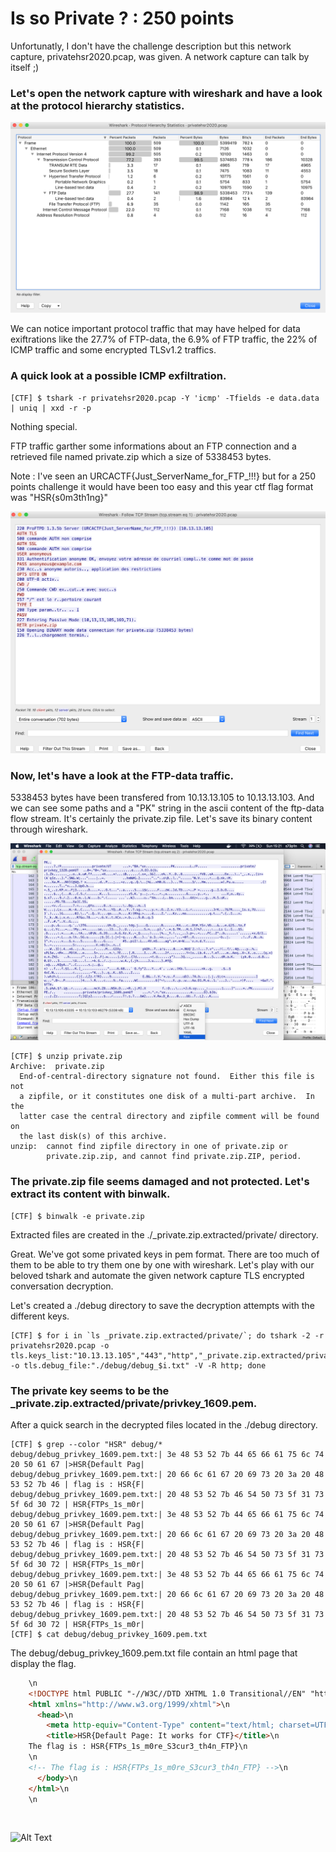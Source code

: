 # Is so Private ? : 250 points

Unfortunatly, I don't have the challenge description but this network capture, privatehsr2020.pcap, was given. A network capture can talk by itself ;)

### Let's open the network capture with wireshark and have a look at the protocol hierarchy statistics.

![Image](./Images/protocol_hierarchy_stat.png)

We can notice important protocol traffic that may have helped for data exiftrations like the 27.7% of FTP-data, the 6.9% of FTP traffic, the 22% of ICMP traffic and some encrypted TLSv1.2 traffics.

 ### A quick look at a possible ICMP exfiltration.

```shell
[CTF] $ tshark -r privatehsr2020.pcap -Y 'icmp' -Tfields -e data.data | uniq | xxd -r -p
```
Nothing special.

FTP traffic garther some informations about an FTP connection and a retrieved file named private.zip which a size of 5338453 bytes.

Note : I've seen an URCACTF{Just_ServerName_for_FTP_!!!} but for a 250 points challenge it would have been too easy and this year ctf flag format was "HSR{s0m3th1ng}"

![Image](./Images/ftp_stream.png)

### Now, let's have a look at the FTP-data traffic.

5338453 bytes have been transfered from 10.13.13.105 to 10.13.13.103.
And we can see some paths and a "PK" string in the ascii content of the ftp-data flow stream. 
It's certainly the private.zip file. Let's save its binary content through wireshark.

![Image](./Images/ftp-data_stream.png)

```shell
[CTF] $ unzip private.zip 
Archive:  private.zip
  End-of-central-directory signature not found.  Either this file is not
  a zipfile, or it constitutes one disk of a multi-part archive.  In the
  latter case the central directory and zipfile comment will be found on
  the last disk(s) of this archive.
unzip:  cannot find zipfile directory in one of private.zip or
        private.zip.zip, and cannot find private.zip.ZIP, period.
```

### The private.zip file seems damaged and not protected. Let's extract its content with binwalk.

```shell
[CTF] $ binwalk -e private.zip
```
Extracted files are created in the ./_private.zip.extracted/private/ directory.

Great. We've got some privated keys in pem format. There are too much of them to be able to try them one by one with wireshark.
Let's play with our beloved tshark and automate the given network capture TLS encrypted conversation decryption.

Let's created a ./debug directory to save the decryption attempts with the different keys.

```shell
[CTF] $ for i in `ls _private.zip.extracted/private/`; do tshark -2 -r privatehsr2020.pcap -o tls.keys_list:"10.13.13.105","443","http","_private.zip.extracted/private/$i" -o tls.debug_file:"./debug/debug_$i.txt" -V -R http; done
```

### The private key seems to be the _private.zip.extracted/private/privkey_1609.pem.

After a quick search in the decrypted files located in the ./debug directory.

```shell
[CTF] $ grep --color "HSR" debug/*
debug/debug_privkey_1609.pem.txt:| 3e 48 53 52 7b 44 65 66 61 75 6c 74 20 50 61 67 |>HSR{Default Pag|
debug/debug_privkey_1609.pem.txt:| 20 66 6c 61 67 20 69 73 20 3a 20 48 53 52 7b 46 | flag is : HSR{F|
debug/debug_privkey_1609.pem.txt:| 20 48 53 52 7b 46 54 50 73 5f 31 73 5f 6d 30 72 | HSR{FTPs_1s_m0r|
debug/debug_privkey_1609.pem.txt:| 3e 48 53 52 7b 44 65 66 61 75 6c 74 20 50 61 67 |>HSR{Default Pag|
debug/debug_privkey_1609.pem.txt:| 20 66 6c 61 67 20 69 73 20 3a 20 48 53 52 7b 46 | flag is : HSR{F|
debug/debug_privkey_1609.pem.txt:| 20 48 53 52 7b 46 54 50 73 5f 31 73 5f 6d 30 72 | HSR{FTPs_1s_m0r|
debug/debug_privkey_1609.pem.txt:| 3e 48 53 52 7b 44 65 66 61 75 6c 74 20 50 61 67 |>HSR{Default Pag|
debug/debug_privkey_1609.pem.txt:| 20 66 6c 61 67 20 69 73 20 3a 20 48 53 52 7b 46 | flag is : HSR{F|
debug/debug_privkey_1609.pem.txt:| 20 48 53 52 7b 46 54 50 73 5f 31 73 5f 6d 30 72 | HSR{FTPs_1s_m0r| 
[CTF] $ cat debug/debug_privkey_1609.pem.txt
```

The debug/debug_privkey_1609.pem.txt file contain an html page that display the flag.


```html
    \n
    <!DOCTYPE html PUBLIC "-//W3C//DTD XHTML 1.0 Transitional//EN" "http://www.w3.org/TR/xhtml1/DTD/xhtml1-transitional.dtd">\n
    <html xmlns="http://www.w3.org/1999/xhtml">\n
      <head>\n
        <meta http-equiv="Content-Type" content="text/html; charset=UTF-8" />\n
        <title>HSR{Default Page: It works for CTF}</title>\n
    The flag is : HSR{FTPs_1s_m0re_S3cur3_th4n_FTP}\n
    \n
    <!-- The flag is : HSR{FTPs_1s_m0re_S3cur3_th4n_FTP} -->\n
      </body>\n
    </html>\n
    \n
```

<br>

![Alt Text](https://regmedia.co.uk/2014/09/11/fgvfvfbvfgvgv.gif?x=648&y=348&crop=1)

<br/>
